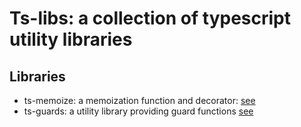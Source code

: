 # Ts-libs: a collection of typescript utility libraries

## Libraries
* ts-memoize: a memoization function and decorator: [see](./packages/ts-memoize/README.md)
* ts-guards: a utility library providing guard functions [see](./packages/ts-guards/README.md)

